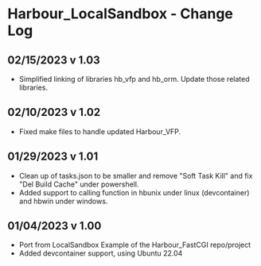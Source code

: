 # Harbour_LocalSandbox - Change Log

## 02/15/2023 v 1.03
* Simplified linking of libraries hb_vfp and hb_orm. Update those related libraries.

## 02/10/2023 v 1.02
* Fixed make files to handle updated Harbour_VFP.

## 01/29/2023 v 1.01
* Clean up of tasks.json to be smaller and remove "Soft Task Kill" and fix "Del Build Cache" under powershell.
* Added support to calling function in hbunix under linux (devcontainer) and hbwin under windows.

## 01/04/2023 v 1.00
* Port from LocalSandbox Example of the Harbour_FastCGI repo/project
* Added devcontainer support, using Ubuntu 22.04

